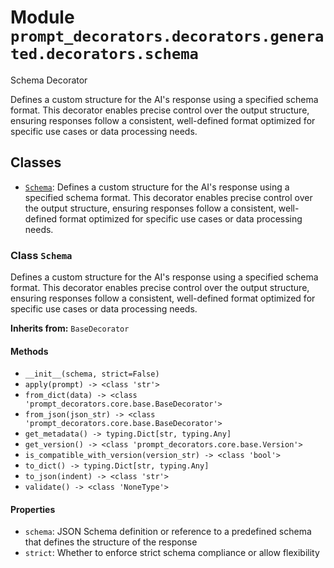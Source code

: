 # Module `prompt_decorators.decorators.generated.decorators.schema`

Schema Decorator

Defines a custom structure for the AI's response using a specified schema format. This decorator enables precise control over the output structure, ensuring responses follow a consistent, well-defined format optimized for specific use cases or data processing needs.

## Classes

- [`Schema`](#class-schema): Defines a custom structure for the AI's response using a specified schema format. This decorator enables precise control over the output structure, ensuring responses follow a consistent, well-defined format optimized for specific use cases or data processing needs.

### Class `Schema`

Defines a custom structure for the AI's response using a specified schema format. This decorator enables precise control over the output structure, ensuring responses follow a consistent, well-defined format optimized for specific use cases or data processing needs.

**Inherits from:** `BaseDecorator`

#### Methods

- `__init__(schema, strict=False)`
- `apply(prompt) -> <class 'str'>`
- `from_dict(data) -> <class 'prompt_decorators.core.base.BaseDecorator'>`
- `from_json(json_str) -> <class 'prompt_decorators.core.base.BaseDecorator'>`
- `get_metadata() -> typing.Dict[str, typing.Any]`
- `get_version() -> <class 'prompt_decorators.core.base.Version'>`
- `is_compatible_with_version(version_str) -> <class 'bool'>`
- `to_dict() -> typing.Dict[str, typing.Any]`
- `to_json(indent) -> <class 'str'>`
- `validate() -> <class 'NoneType'>`
#### Properties

- `schema`: JSON Schema definition or reference to a predefined schema that defines the structure of the response
- `strict`: Whether to enforce strict schema compliance or allow flexibility

